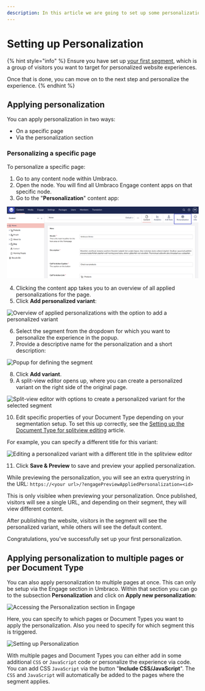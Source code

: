 ```yaml
---
description: In this article we are going to set up some personalization for our segments.
---
```


# Setting up Personalization

{% hint style="info" %}
Ensure you have set up [your first segment](creating-a-segment.md), which is a group of visitors you want to target for personalized website experiences.

Once that is done, you can move on to the next step and personalize the experience.
{% endhint %}

## Applying personalization

You can apply personalization in two ways:

* On a specific page
* Via the personalization section

### Personalizing a specific page

To personalize a specific page:

1. Go to any content node within Umbraco.
2. Open the node. You will find all Umbraco Engage content apps on that specific node.
3. Go to the "**Personalization**" content app:

![Accessing the 'Personalization' content app for a specific node in Umbraco](../../.gitbook/assets/personalization-content-app-v16.png)

4. Clicking the content app takes you to an overview of all applied personalizations for the page.
5. Click **Add personalized variant**:

![Overview of applied personalizations with the option to add a personalized variant](../../.gitbook/assets/engage-personalization-add-personalized-variant.png)

6. Select the segment from the dropdown for which you want to personalize the experience in the popup.
7. Provide a descriptive name for the personalization and a short description:

![Popup for defining the segment](../../.gitbook/assets/engage-personalization-add-new-variant.png)

8. Click **Add variant**.
9. A split-view editor opens up, where you can create a personalized variant on the right side of the original page.

![Split-view editor with options to create a personalized variant for the selected segment](../../.gitbook/assets/engage-personalization-splitview-text.png)

10. Edit specific properties of your Document Type depending on your segmentation setup. To set this up correctly, see the [Setting up the Document Type for splitview editing](../ab-testing/types-of-ab-tests/single-page-ab-test.md) article.

For example, you can specify a different title for this variant:

![Editing a personalized variant with a different title in the splitview editor](../../.gitbook/assets/engage-my-first-personalization.png)

11. Click **Save & Preview** to save and preview your applied personalization.

While previewing the personalization, you will see an extra querystring in the URL: `https://<your url>/?engagePreviewAppliedPersonalization=<id>`

This is only visiblee when previewing your personalization. Once published, visitors will see a single URL, and depending on their segment, they will view different content.

After publishing the website, visitors in the segment will see the personalized variant, while others will see the default content.

Congratulations, you've successfully set up your first personalization.

## Applying personalization to multiple pages or per Document Type

You can also apply personalization to multiple pages at once. This can only be setup via the Engage section in Umbraco. Within that section you can go to the subsection **Personalization** and click on **Apply new personalization**:

![Accessing the Personalization section in Engage](../../.gitbook/assets/engage-personalization-new-personalization.png)

Here, you can specify to which pages or Document Types you want to apply the personalization. Also you need to specify for which segment this is triggered.

![Setting up Personalization](../../.gitbook/assets/engage-apply-personalization-to-multiple-pages.png)

With multiple pages and Document Types you can either add in some additional `CSS` or `JavaScript` code or personalize the experience via code. You can add CSS `JavaScript` via the button "**Include CSS/JavaScript**". The `CSS` and `JavaScript` will automatically be added to the pages where the segment applies.
